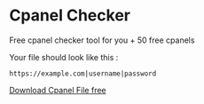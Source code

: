 # Cpanel Checker

 Free cpanel checker tool for you + 50 free cpanels 

Your file should look like this :

`https://example.com|username|password`


<a href="https://github.com/esfelurm/cpanel-checker/blob/main/Cpanel%20Free/50%20cpanel.txt">Download Cpanel File free</a>

